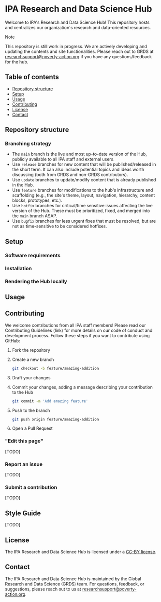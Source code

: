 # IPA Research and Data Science Hub

Welcome to IPA's Research and Data Science Hub! This repository hosts and centralizes our organization's research and data-oriented resources.

> [!NOTE]
> This repository is still work in progress. We are actively developing and updating the contents and site functionalities. Please reach out to GRDS at [researchsupport@poverty-action.org](researchsupport@poverty-action.org) if you have any questions/feedback for the hub.

## Table of contents

* [Repository structure](#repository-structure)
* [Setup](#setup)
* [Usage](#usage)
* [Contributing](#contributing)
* [License](#license)
* [Contact](#contact)

## Repository structure

### Branching strategy

* The `main` branch is the live and most up-to-date version of the Hub, publicly available to all IPA staff and external users.
* Use `release` branches for new content that will be published/released in the short term. It can also include potential topics and ideas worth discussing (both from GRDS and non-GRDS contributors).
* Use `update` branches to update/modify content that is already published in the Hub.
* Use `feature` branches for modifications to the hub's infrastructure and scaffolding (e.g., the site's theme, layout, navigation, hierarchy, content blocks, prototypes, etc.).
* Use `hotfix` branches for critical/time sensitive issues affecting the live version of the Hub. These must be prioritized, fixed, and merged into the `main` branch ASAP.
* Use `bugfix` branches for less urgent fixes that must be resolved, but are not as time-sensitive to be considered hotfixes.

## Setup

### Software requirements

### Installation

### Rendering the Hub locally

## Usage

## Contributing

We welcome contributions from all IPA staff members! Please read our Contributing Guidelines (link) for more details on our code of conduct and development process. Follow these steps if you want to contribute using GitHub:

1. Fork the repository
2. Create a new branch

    ```bash
    git checkout -b feature/amazing-addition
    ```

3. Draft your changes
4. Commit your changes, adding a message describing your contribution to the Hub

    ```bash
    git commit -m 'Add amazing feature'
    ```

5. Push to the branch

    ```bash
    git push origin feature/amazing-addition
    ```

6. Open a Pull Request

### "Edit this page"

[TODO]

### Report an issue

[TODO]

### Submit a contribution

[TODO]

## Style Guide

[TODO]

## License

The IPA Research and Data Science Hub is licensed under a [CC-BY license](./LICENSE.txt).

## Contact

The IPA Research and Data Science Hub is maintained by the Global Research and Data Science (GRDS) team. For questions, feedback, or suggestions, please reach out to us at [researchsupport@poverty-action.org](researchsupport@poverty-action.org).
